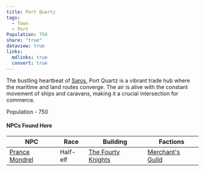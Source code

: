 ```yaml
---
title: Port Quartz
tags:
  - Town
  - Port
Population: 750
share: "true"
dataview: true
links:
  mdlinks: true
  convert: true
---
```


The bustling heartbeat of [Saros](../../History_&%20Lore/A_Brief_Saros_History.md), Port Quartz is a vibrant trade hub where the maritime and land routes converge. The air is alive with the constant movement of ships and caravans, making it a crucial intersection for commerce.

Population - 750

#### NPCs Found Here
| NPC                                                                                    | Race     | Building                                                                                            | Factions                                                   |
| -------------------------------------------------------------------------------------- | -------- | --------------------------------------------------------------------------------------------------- | ---------------------------------------------------------- |
| [Prance Mondrel](./Port%20Quartz/NPCs/Prance_Mondrel.md) | Half-elf | [The Fourty Knights](./Port%20Quartz/Locations/The_Fourty_Knights.md) | [Merchant's Guild](../../Factions_&%20Clans/Merchant's_Guild.md) |
